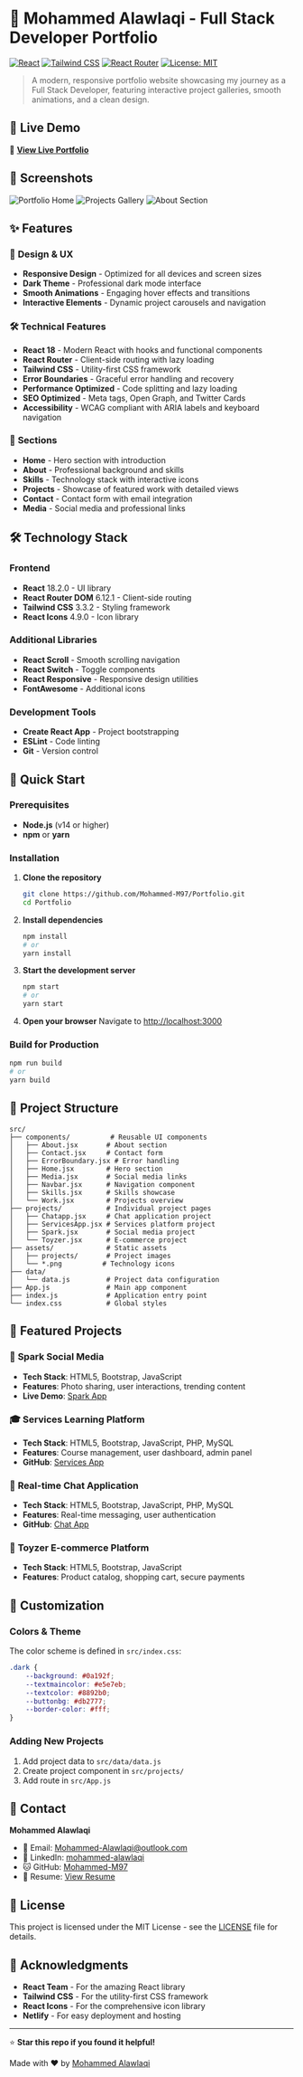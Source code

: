 # 🚀 Mohammed Alawlaqi - Full Stack Developer Portfolio

[![React](https://img.shields.io/badge/React-18.2.0-blue.svg)](https://reactjs.org/)
[![Tailwind CSS](https://img.shields.io/badge/Tailwind_CSS-3.3.2-06B6D4.svg)](https://tailwindcss.com/)
[![React Router](https://img.shields.io/badge/React_Router-6.12.1-red.svg)](https://reactrouter.com/)
[![License: MIT](https://img.shields.io/badge/License-MIT-yellow.svg)](https://opensource.org/licenses/MIT)

> A modern, responsive portfolio website showcasing my journey as a Full Stack Developer, featuring interactive project galleries, smooth animations, and a clean design.

## 🌟 Live Demo

🔗 **[View Live Portfolio](https://mohammed-alawlaqi.com/)**

## 📸 Screenshots

![Portfolio Home](./docs/portfolio01.png)
![Projects Gallery](./docs/portfolio03.png)
![About Section](./docs/portfolio02.png)

## ✨ Features

### 🎨 **Design & UX**
- **Responsive Design** - Optimized for all devices and screen sizes
- **Dark Theme** - Professional dark mode interface
- **Smooth Animations** - Engaging hover effects and transitions
- **Interactive Elements** - Dynamic project carousels and navigation

### 🛠️ **Technical Features**
- **React 18** - Modern React with hooks and functional components
- **React Router** - Client-side routing with lazy loading
- **Tailwind CSS** - Utility-first CSS framework
- **Error Boundaries** - Graceful error handling and recovery
- **Performance Optimized** - Code splitting and lazy loading
- **SEO Optimized** - Meta tags, Open Graph, and Twitter Cards
- **Accessibility** - WCAG compliant with ARIA labels and keyboard navigation

### 📱 **Sections**
- **Home** - Hero section with introduction
- **About** - Professional background and skills
- **Skills** - Technology stack with interactive icons
- **Projects** - Showcase of featured work with detailed views
- **Contact** - Contact form with email integration
- **Media** - Social media and professional links

## 🛠️ Technology Stack

### **Frontend**
- **React** 18.2.0 - UI library
- **React Router DOM** 6.12.1 - Client-side routing
- **Tailwind CSS** 3.3.2 - Styling framework
- **React Icons** 4.9.0 - Icon library

### **Additional Libraries**
- **React Scroll** - Smooth scrolling navigation
- **React Switch** - Toggle components
- **React Responsive** - Responsive design utilities
- **FontAwesome** - Additional icons

### **Development Tools**
- **Create React App** - Project bootstrapping
- **ESLint** - Code linting
- **Git** - Version control

## 🚀 Quick Start

### Prerequisites
- **Node.js** (v14 or higher)
- **npm** or **yarn**

### Installation

1. **Clone the repository**
   ```bash
   git clone https://github.com/Mohammed-M97/Portfolio.git
   cd Portfolio
   ```

2. **Install dependencies**
   ```bash
   npm install
   # or
   yarn install
   ```

3. **Start the development server**
   ```bash
   npm start
   # or
   yarn start
   ```

4. **Open your browser**
   Navigate to [http://localhost:3000](http://localhost:3000)

### Build for Production

```bash
npm run build
# or
yarn build
```

## 📁 Project Structure

```
src/
├── components/          # Reusable UI components
│   ├── About.jsx       # About section
│   ├── Contact.jsx     # Contact form
│   ├── ErrorBoundary.jsx # Error handling
│   ├── Home.jsx        # Hero section
│   ├── Media.jsx       # Social media links
│   ├── Navbar.jsx      # Navigation component
│   ├── Skills.jsx      # Skills showcase
│   └── Work.jsx        # Projects overview
├── projects/           # Individual project pages
│   ├── Chatapp.jsx     # Chat application project
│   ├── ServicesApp.jsx # Services platform project
│   ├── Spark.jsx       # Social media project
│   └── Toyzer.jsx      # E-commerce project
├── assets/             # Static assets
│   ├── projects/       # Project images
│   └── *.png          # Technology icons
├── data/
│   └── data.js         # Project data configuration
├── App.js              # Main app component
├── index.js            # Application entry point
└── index.css           # Global styles
```

## 🎯 Featured Projects

### 🌟 **Spark Social Media**
- **Tech Stack**: HTML5, Bootstrap, JavaScript
- **Features**: Photo sharing, user interactions, trending content
- **Live Demo**: [Spark App](https://spark-soical-media.netlify.app/)

### 🎓 **Services Learning Platform**
- **Tech Stack**: HTML5, Bootstrap, JavaScript, PHP, MySQL
- **Features**: Course management, user dashboard, admin panel
- **GitHub**: [Services App](https://github.com/Mohammed-M97/Services-App)

### 💬 **Real-time Chat Application**
- **Tech Stack**: HTML5, Bootstrap, JavaScript, PHP, MySQL
- **Features**: Real-time messaging, user authentication
- **GitHub**: [Chat App](https://github.com/Mohammed-M97/Realtime-Chat-App-client)

### 🛒 **Toyzer E-commerce Platform**
- **Tech Stack**: HTML5, Bootstrap, JavaScript
- **Features**: Product catalog, shopping cart, secure payments

## 🎨 Customization

### **Colors & Theme**
The color scheme is defined in `src/index.css`:
```css
.dark {
    --background: #0a192f;
    --textmaincolor: #e5e7eb;
    --textcolor: #8892b0;
    --buttonbg: #db2777;
    --border-color: #fff;
}
```

### **Adding New Projects**
1. Add project data to `src/data/data.js`
2. Create project component in `src/projects/`
3. Add route in `src/App.js`

## 📧 Contact

**Mohammed Alawlaqi**
- 📧 Email: [Mohammed-Alawlaqi@outlook.com](mailto:Mohammed-Alawlaqi@outlook.com)
- 💼 LinkedIn: [mohammed-alawlaqi](https://www.linkedin.com/in/mohammed-alawlaqi/)
- 🐱 GitHub: [Mohammed-M97](https://github.com/Mohammed-M97)
- 📄 Resume: [View Resume](https://drive.google.com/file/d/1PtpVU32hROqPcDeYiTwICbvZbUtHO6Im/view?usp=sharing)

## 📄 License

This project is licensed under the MIT License - see the [LICENSE](LICENSE) file for details.

## 🙏 Acknowledgments

- **React Team** - For the amazing React library
- **Tailwind CSS** - For the utility-first CSS framework
- **React Icons** - For the comprehensive icon library
- **Netlify** - For easy deployment and hosting

---

⭐ **Star this repo if you found it helpful!**

Made with ❤️ by [Mohammed Alawlaqi](https://github.com/Mohammed-M97)
